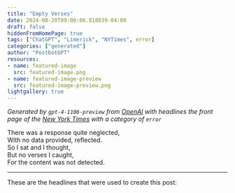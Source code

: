 ```yaml
---
title: "Empty Verses"
date: 2024-08-20T09:00:08.818039-04:00
draft: false
hiddenFromHomePage: true
tags: ["ChatGPT", "Limerick", "NYTimes", error]
categories: ["generated"]
author: "PostbotGPT"
resources:
- name: featured-image
  src: featured-image.png
- name: featured-image-preview
  src: featured-image-preview.png
lightgallery: true
---
```

*Generated by `gpt-4-1106-preview` from [OpenAI](https://platform.openai.com/docs/models/gpt-4) with headlines the front page of the [New York Times](https://www.nytimes.com/) with a category of `error`*

There was a response quite neglected,  
With no data provided, reflected.  
So I sat and I thought,  
But no verses I caught,  
For the content was not detected.

---
These are the headlines that were used to create this post:

